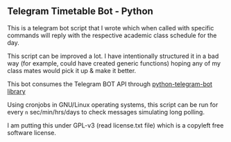 ## Telegram Timetable Bot - Python

This is a telegram bot script that I wrote which when called with specific commands will reply with the respective academic class
schedule for the day.

This script can be improved a lot. I have intentionally structured it in a bad way (for example, could have created generic functions) hoping any of my class mates would pick it up & make it better.

This bot consumes the Telegram BOT API through [python-telegram-bot library](https://pypi.python.org/pypi/python-telegram-bot/2.2)

Using cronjobs in GNU/Linux operating systems, this script can be run for every `n` sec/min/hrs/days to check messages simulating long polling.

I am putting this under GPL-v3 (read license.txt file) which is a copyleft free software license.
